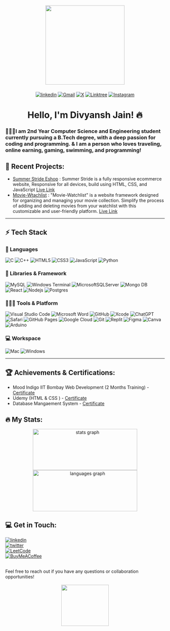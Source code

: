 ###

<div align="center">
  <img height="250" src="https://user-images.githubusercontent.com/69011963/137184767-79a13ec7-1bb3-4341-a6da-3a149c9c159a.gif"  />
</div>

###

<div align="center">
  
  [![linkedin](https://img.shields.io/badge/linkedin-0A66C2?style=for-the-badge&logo=linkedin&logoColor=white)](https://www.linkedin.com/in/divyansh-jain-29712726b)
  [![Gmail](https://img.shields.io/badge/Gmail-D14836?style=for-the-badge&logo=gmail&logoColor=white)](mailto:divyanshjain749@gmail.com)
  [![X](https://img.shields.io/badge/X-%23000000.svg?style=for-the-badge&logo=X&logoColor=white)](https://twitter.com/divyansh_dj3)
  [![Linktree](https://img.shields.io/badge/linktree-1de9b6?style=for-the-badge&logo=linktree&logoColor=white)](https://linktr.ee/divyanshdj)
  [![Instagram](https://img.shields.io/badge/Instagram-%23E4405F.svg?style=for-the-badge&logo=Instagram&logoColor=white)](https://www.instagram.com/mr_divyansh_dj/)
  
</div>

###

<h1 align="center"> Hello,  I'm Divyansh Jain! 🔥</h1>

###

<h3 align="left">👨🏻‍🎓I am 2nd Year Computer Science and Engineering student currently pursuing a B.Tech degree, with a deep passion for coding and programming. & I am a person who loves traveling, online earning, gaming, swimming, and programming!</h3>

###

## 🚀 Recent Projects:

- [Summer Stride Eshop](https://github.com/divyanshdj/SummerStride-Eshop) : Summer Stride is a fully responsive ecommerce website,
Responsive for all devices, build using HTML, CSS, and JavaScript [Live Link](https://divyanshdj.github.io/SummerStride-Eshop/)
- [Movie-Wtachlist](https://github.com/divyanshdj/Movie-Watchlist) : "Movie-Watchlist" is a website framework designed for organizing and managing your movie collection. Simplify the process of adding and deleting movies from your watchlist with this customizable and user-friendly platform. [Live Link](https://divyanshdj.github.io/Movie-Watchlist/)

---

## ⚡ Tech Stack

### 🚀 Languages

![C](https://img.shields.io/badge/C-00599C?style=for-the-badge&logo=c&logoColor=white)
![C++](https://img.shields.io/badge/C%2B%2B-00599C?style=for-the-badge&logo=c%2B%2B&logoColor=white)
![HTML5](https://img.shields.io/badge/HTML5-E34F26?style=for-the-badge&logo=html5&logoColor=white)
![CSS3](https://img.shields.io/badge/CSS3-1572B6?style=for-the-badge&logo=css3&logoColor=white)
![JavaScript](https://img.shields.io/badge/JavaScript-323330?style=for-the-badge&logo=javascript&logoColor=F7DF1E)
![Python](https://img.shields.io/badge/Python-FFD43B?style=for-the-badge&logo=python&logoColor=306998)

 

### 🧩 Libraries & Framework

![MySQL](https://img.shields.io/badge/mysql-4479A1.svg?style=for-the-badge&logo=mysql&logoColor=white)
![Windows Terminal](https://img.shields.io/badge/Windows%20Terminal-%234D4D4D.svg?style=for-the-badge&logo=windows-terminal&logoColor=white)
![MicrosoftSQLServer](https://img.shields.io/badge/Microsoft%20SQL%20Server-CC2927?style=for-the-badge&logo=microsoft%20sql%20server&logoColor=white)
![Mongo DB](https://img.shields.io/badge/Mongo%20DB-black?style=for-the-badge&logo=mongodb&logoColor=339933)
![React](https://img.shields.io/badge/React-20232A?style=for-the-badge&logo=react&logoColor=61DAFB)
![Nodejs](https://img.shields.io/badge/Node.js-339933?style=for-the-badge&logo=nodedotjs&logoColor=white)
![Postgres](https://img.shields.io/badge/postgres-%23316192.svg?style=for-the-badge&logo=postgresql&logoColor=white)



### 🧑🏻‍💻 Tools & Platform

![Visual Studio Code](https://img.shields.io/badge/Visual%20Studio%20Code-0078d7.svg?style=for-the-badge&logo=visual-studio-code&logoColor=white)
![Microsoft Word](https://img.shields.io/badge/Microsoft_Word-2B579A?style=for-the-badge&logo=microsoft-word&logoColor=white)
![GitHub](https://img.shields.io/badge/github-%23121011.svg?style=for-the-badge&logo=github&logoColor=white)
![Xcode](https://img.shields.io/badge/Xcode-007ACC?style=for-the-badge&logo=Xcode&logoColor=white)
![ChatGPT](https://img.shields.io/badge/chatGPT-74aa9c?style=for-the-badge&logo=openai&logoColor=white)
![Safari](https://img.shields.io/badge/Safari-000000?style=for-the-badge&logo=Safari&logoColor=white)
![GitHub Pages](https://img.shields.io/badge/GitHub_Pages-100000?style=for-the-badge&logo=github&logoColor=white)
![Google Cloud](https://img.shields.io/badge/Google_Cloud-4285F4?style=for-the-badge&logo=google-cloud&logoColor=white)
![Git](https://img.shields.io/badge/Git-F05032?style=for-the-badge&logo=git&logoColor=white)
![Replit](https://img.shields.io/badge/Replit-DD1200?style=for-the-badge&logo=Replit&logoColor=white)
![Figma](https://img.shields.io/badge/Figma-F24E1E?style=for-the-badge&logo=figma&logoColor=white)
![Canva](https://img.shields.io/badge/Canva-%2300C4CC.svg?&style=for-the-badge&logo=Canva&logoColor=white)
![Arduino](https://img.shields.io/badge/-Arduino-00979D?style=for-the-badge&logo=Arduino&logoColor=white)


### 💻 Workspace

![Mac](https://img.shields.io/badge/MacOS-000000?style=for-the-badge&logo=Apple&logoColor=white)
![Windows](https://img.shields.io/badge/Windows-0078D6?style=for-the-badge&logo=windows&logoColor=white)

---

###

## 🏆 Achievements & Certifications:

- Mood Indigo IIT Bombay Web Development (2 Months Training) - [Certificate](https://www.linkedin.com/posts/divyansh-jain-29712726b_webdevelopment-codelife-techskills-activity-7075661721977131008-o9oK?utm_source=share&utm_medium=member_desktop) <br>
- Udemy (HTML & CSS ) - [Certificate](https://www.linkedin.com/posts/divyansh-jain-29712726b_webdev-html-css-activity-7065146436258045952-a1EK?utm_source=share&utm_medium=member_desktop) <br>
- Database Mangaement System - [Certificate](https://www.linkedin.com/posts/divyansh-jain-29712726b_training-dbms-growth-activity-7065147615234920448-FemP?utm_source=share&utm_medium=member_desktop)

###

## 🔥 My Stats:

<div align="center">
  <img src="https://github-readme-stats.vercel.app/api?username=divyanshdj&hide_title=false&hide_rank=false&show_icons=true&include_all_commits=true&count_private=true&disable_animations=false&theme=dracula&locale=en&hide_border=false&order=1" height="130" width="330" alt="stats graph"  />
  <br>
  <img src="https://github-readme-stats.vercel.app/api/top-langs?username=divyanshdj&locale=en&hide_title=false&layout=compact&card_width=320&langs_count=5&theme=dracula&hide_border=false&order=2" height="130" width="330" alt="languages graph"  />
</div>

## 💻 Get in Touch:

[![linkedin](https://img.shields.io/badge/linkedin-0A66C2?style=for-the-badge&logo=linkedin&logoColor=white)](https://www.linkedin.com/in/divyansh-jain-29712726b)
<br>
[![twitter](https://img.shields.io/badge/twitter-1DA1F2?style=for-the-badge&logo=twitter&logoColor=white)](https://twitter.com/divyansh_dj3)
<br>
[![LeetCode](https://img.shields.io/badge/LeetCode-000000?style=for-the-badge&logo=LeetCode&logoColor=#d16c06)](https://leetcode.com/divyanshdj/)
<br>
[![BuyMeACoffee](https://img.shields.io/badge/Buy%20Me%20a%20Coffee-ffdd00?style=for-the-badge&logo=buy-me-a-coffee&logoColor=black)](https://buymeacoffee.com/djboss88347) 

<br>
Feel free to reach out if you have any questions or collaboration opportunities!
<br><br>

<div align="center">
  <img height="130" width="150" src="https://i.imgflip.com/65efzo.gif"  />
</div>

